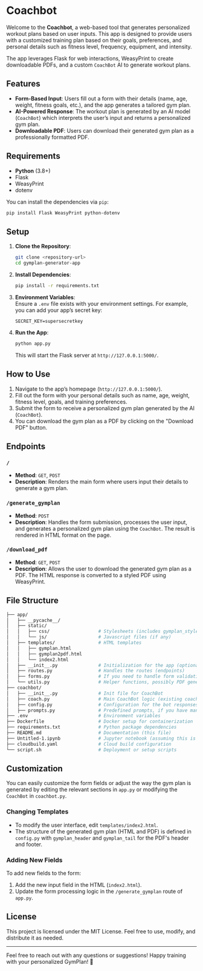 # Coachbot

Welcome to the **Coachbot**, a web-based tool that generates personalized workout plans based on user inputs. This app is designed to provide users with a customized training plan based on their goals, preferences, and personal details such as fitness level, frequency, equipment, and intensity. 

The app leverages Flask for web interactions, WeasyPrint to create downloadable PDFs, and a custom `CoachBot` AI to generate workout plans.

## Features

- **Form-Based Input**: Users fill out a form with their details (name, age, weight, fitness goals, etc.), and the app generates a tailored gym plan.
- **AI-Powered Response**: The workout plan is generated by an AI model (`CoachBot`) which interprets the user’s input and returns a personalized gym plan.
- **Downloadable PDF**: Users can download their generated gym plan as a professionally formatted PDF.
  
## Requirements

- **Python** (3.8+)
- Flask
- WeasyPrint
- dotenv

You can install the dependencies via `pip`:

```bash
pip install Flask WeasyPrint python-dotenv
```

## Setup

1. **Clone the Repository**:
   ```bash
   git clone <repository-url>
   cd gymplan-generator-app
   ```

2. **Install Dependencies**:
   ```bash
   pip install -r requirements.txt
   ```

3. **Environment Variables**:  
   Ensure a `.env` file exists with your environment settings. For example, you can add your app’s secret key:
   ```
   SECRET_KEY=supersecretkey
   ```

4. **Run the App**:
   ```bash
   python app.py
   ```

   This will start the Flask server at `http://127.0.0.1:5000/`.

## How to Use

1. Navigate to the app’s homepage (`http://127.0.0.1:5000/`).
2. Fill out the form with your personal details such as name, age, weight, fitness level, goals, and training preferences.
3. Submit the form to receive a personalized gym plan generated by the AI (`CoachBot`).
4. You can download the gym plan as a PDF by clicking on the "Download PDF" button.

## Endpoints

### `/`
- **Method**: `GET`, `POST`
- **Description**: Renders the main form where users input their details to generate a gym plan.

### `/generate_gymplan`
- **Method**: `POST`
- **Description**: Handles the form submission, processes the user input, and generates a personalized gym plan using the `CoachBot`. The result is rendered in HTML format on the page.

### `/download_pdf`
- **Method**: `GET`, `POST`
- **Description**: Allows the user to download the generated gym plan as a PDF. The HTML response is converted to a styled PDF using WeasyPrint.

## File Structure

```bash
├── app/
│   ├── __pycache__/
│   ├── static/
│   │   ├── css/                  # Stylesheets (includes gymplan_style_pdf.css)
│   │   └── js/                   # Javascript files (if any)
│   ├── templates/                # HTML templates
│   │   ├── gymplan.html
│   │   ├── gymplan2pdf.html
│   │   └── index2.html
│   ├── __init__.py               # Initialization for the app (optional, good for scalability)
│   ├── routes.py                 # Handles the routes (endpoints)
│   ├── forms.py                  # If you need to handle form validation logic, separate this here (optional)
│   └── utils.py                  # Helper functions, possibly PDF generation or chatbot interactions
├── coachbot/
│   ├── __init__.py               # Init file for CoachBot
│   ├── coach.py                  # Main CoachBot logic (existing coachbot.py)
│   ├── config.py                 # Configuration for the bot responses (includes gymplan header/footer)
│   ├── prompts.py                # Predefined prompts, if you have many prewritten prompts
├── .env                          # Environment variables
├── Dockerfile                    # Docker setup for containerization
├── requirements.txt              # Python package dependencies
├── README.md                     # Documentation (this file)
├── Untitled-1.ipynb              # Jupyter notebook (assuming this is for testing/exploring code)
├── cloudbuild.yaml               # Cloud build configuration
└── script.sh                     # Deployment or setup scripts
```

## Customization

You can easily customize the form fields or adjust the way the gym plan is generated by editing the relevant sections in `app.py` or modifying the `CoachBot` in `coachbot.py`.

### Changing Templates

- To modify the user interface, edit `templates/index2.html`.
- The structure of the generated gym plan (HTML and PDF) is defined in `config.py` with `gymplan_header` and `gymplan_tail` for the PDF's header and footer.

### Adding New Fields

To add new fields to the form:
1. Add the new input field in the HTML (`index2.html`).
2. Update the form processing logic in the `/generate_gymplan` route of `app.py`.

## License

This project is licensed under the MIT License. Feel free to use, modify, and distribute it as needed.

---

Feel free to reach out with any questions or suggestions! Happy training with your personalized GymPlan! 💪

